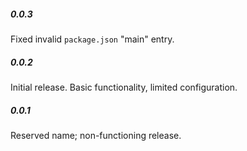 ##### 0.0.3
Fixed invalid `package.json` "main" entry.

##### 0.0.2
Initial release.
Basic functionality, limited configuration.

##### 0.0.1
Reserved name; non-functioning release.
